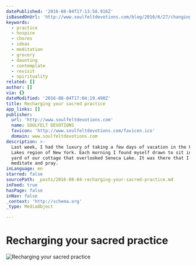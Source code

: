 ```yaml
---
datePublished: '2016-08-04T17:13:58.916Z'
isBasedOnUrl: 'http://www.soulfeltdevotions.com/blog/2016/6/27/changing-up-my-practice'
keywords:
  - practice
  - hospice
  - chores
  - ideas
  - meditation
  - grocery
  - daunting
  - contemplate
  - revisit
  - spirituality
related: []
author: []
via: {}
dateModified: '2016-08-04T17:04:19.490Z'
title: Recharging your sacred practice
app_links: []
publisher:
  url: 'http://www.soulfeltdevotions.com'
  name: SOULFELT DEVOTIONS
  favicon: 'http://www.soulfeltdevotions.com/favicon.ico'
  domain: www.soulfeltdevotions.com
description: >-
  Last week, I had the luxury of taking a few days of vacation in the Finger
  Lakes region of New York. Each morning I found myself drawn to sit in the side
  yard of our cottage that overlooked Seneca Lake. It was there that I would
  meditate and pray.
inLanguage: en
starred: false
sourcePath: _posts/2016-08-04-recharging-your-sacred-practice.md
inFeed: true
hasPage: false
inNav: false
_context: 'http://schema.org'
_type: MediaObject

---
```

# Recharging your sacred practice
![Recharging your sacred practice](https://the-grid-user-content.s3-us-west-2.amazonaws.com/34732fb4-af7c-4773-8172-b8e54d3eca07.jpg)